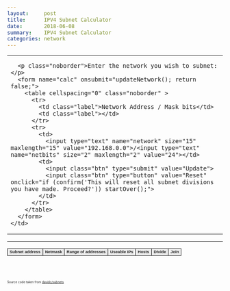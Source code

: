 ```yaml
---
layout:     post
title:      IPV4 Subnet Calculator
date:       2018-06-08
summary:   	IPV4 Subnet Calculator
categories: network
---
```


<script language="javascript" type="text/javascript">
<!--

var curNetwork = 0;
var curMask = 0;

function updateNetwork()
{
  var newNetworkStr = document.forms['calc'].elements['network'].value;
  var newMask = parseInt(document.forms['calc'].elements['netbits'].value);

  var newNetwork = inet_aton(newNetworkStr);

  if (newNetwork === null) {
    alert('Invalid network address entered');
    return;
  }

  var tmpNetwork = network_address(newNetwork, newMask);
  if (newNetwork != tmpNetwork) {
    alert('The network address entered is not on a network boundary for this mask.\nIt has been changed to '+inet_ntoa(tmpNetwork)+'.');
    newNetwork = tmpNetwork;
    document.forms['calc'].elements['network'].value = inet_ntoa(tmpNetwork);
  }

  if (newMask < 0 || newMask > 32) {
    alert('The network mask you have entered is invalid');
    return;
  }

  if (curMask == 0) {
    curMask = newMask;
    curNetwork = newNetwork;
    startOver();
  }
  else if (curMask != newMask && confirm('You are changing the base network from /'+curMask+' to /'+newMask+'. This will reset any changes you have made. Proceed?')) {
    curMask = newMask;
    curNetwork = newNetwork;

    startOver();
  }
  else {
    document.forms['calc'].elements['netbits'].value = curMask;
    curNetwork = newNetwork;

    recreateTables();
  }
}

function startOver()
{
  rootSubnet = [0, 0, null];

  recreateTables();
}

function recreateTables()
{
  var calcbody = document.getElementById('calcbody');
  if (!calcbody) {
    alert('Body not found');
    return;
  }

  while (calcbody.hasChildNodes()) {
    calcbody.removeChild(calcbody.firstChild);
  }

  updateNumChildren(rootSubnet);
  updateDepthChildren(rootSubnet);

  createRow(calcbody, rootSubnet, curNetwork, curMask, [curMask, rootSubnet[1], rootSubnet], rootSubnet[0]);

  document.getElementById('joinHeader').colSpan = (rootSubnet[0] > 0 ? rootSubnet[0] : 1);
  document.getElementById('col_join').span = (rootSubnet[0] > 0 ? rootSubnet[0] : 1);

}

function nodeToString(node)
{
  if (node[2]) {
    return '1'+nodeToString(node[2][0])+nodeToString(node[2][1]);
  }
  else {
    return '0';
  }
}

function binToAscii(str)
{
  var curOut = '';
  var curBit = 0;
  var curChar = 0;

  for (var i=0; i<str.length; i++) {
    if (str.charAt(i) == '1') {
      curChar |= 1<<curBit;
    }
    curBit++;
    if (curBit > 3) {
      curOut += curChar.toString(16);
      curChar = 0;
      curBit = 0;
    }
  }
  if (curBit > 0) {
    curOut += curChar.toString(16);
  }
  return str.length+'.'+curOut;
}

function asciiToBin(str)
{
  var re = /([0-9]+)\.([0-9a-f]+)/;
  var res = re.exec(str);
  var len = res[1];
  var encoded = res[2];
  var out = '';
  for (var i=0; i< res[1]; i++) {
    var ch = parseInt(res[2].charAt(Math.floor(i/4)), 16);
    var pos = i % 4;
    out += (ch & (1<<pos) ? '1' : '0');
  }
  return out;
}

function createRow(calcbody, node, address, mask, labels, depth)
{
  if (node[2]) {
    var newlabels = labels;
    newlabels.push(mask+1);
    newlabels.push(node[2][0][1]);
    newlabels.push(node[2][0]);
    createRow(calcbody, node[2][0], address, mask+1, newlabels, depth-1);

    newlabels = new Array();
    newlabels.push(mask+1);
    newlabels.push(node[2][1][1]);
    newlabels.push(node[2][1]);
    createRow(calcbody, node[2][1], address+subnet_addresses(mask+1), mask+1, newlabels, depth-1);
  }
  else {
    var newRow = document.createElement('TR');
    calcbody.appendChild(newRow);

    /* subnet address */
    var newCell = document.createElement('TD');
    newCell.appendChild(document.createTextNode(inet_ntoa(address)+'/'+mask));
    newRow.appendChild(newCell);

    var addressFirst = address;
    var addressLast = subnet_last_address(address, mask);
    var useableFirst = address + 1;
    var useableLast = addressLast - 1;
    var numHosts;
    var addressRange;
    var usaebleRange;

    if (mask == 32) {
      addressRange = inet_ntoa(addressFirst);
      useableRange = addressRange;
      numHosts = 1;
    }
    else {
      addressRange = inet_ntoa(addressFirst)+' - '+inet_ntoa(addressLast);
      if (mask == 31) {
	useableRange = addressRange;
	numHosts = 2;
      }
      else {
	useableRange = inet_ntoa(useableFirst)+' - '+inet_ntoa(useableLast);
	numHosts = (1 + useableLast - useableFirst);
      }
    }

    /* netmask */
    var newCell = document.createElement('TD');
    newCell.appendChild(document.createTextNode(inet_ntoa(subnet_netmask(mask))));
    newRow.appendChild(newCell);

    /* range of addresses */
    var newCell = document.createElement('TD');
    newCell.appendChild(document.createTextNode(addressRange));
    newRow.appendChild(newCell);

    /* useable addresses */
    var newCell = document.createElement('TD');
    newCell.appendChild(document.createTextNode(useableRange));
    newRow.appendChild(newCell);

    /* Hosts */
    var newCell = document.createElement('TD');
    newCell.appendChild(document.createTextNode(numHosts));
    newRow.appendChild(newCell);

    /* actions */

    var newCell = document.createElement('TD');
    newRow.appendChild(newCell);

    if (mask == 32) {
      var newLink = document.createElement('SPAN');
      newLink.className = 'disabledAction';
      newLink.appendChild(document.createTextNode('Divide'));
      newCell.appendChild(newLink);
    }
    else {
      var newLink = document.createElement('span');
       newLink.className = 'actionButton';
      newLink.onclick = function () { divide(node); return false; }
      newLink.appendChild(document.createTextNode('Divide'));
      newCell.appendChild(newLink);
    }

    var colspan = depth - node[0];

    for (var i=(labels.length/3)-1; i>=0; i--) {
      var mask = labels[i*3];
      var rowspan = labels[(i*3)+1];
      var joinnode = labels[(i*3)+2];

      var newCell = document.createElement('TD');
      newCell.rowSpan = (rowspan > 1 ? rowspan : 1);
      newCell.colSpan = (colspan > 1 ? colspan : 1);

      var newPrefix = document.createElement('span');
      newPrefix.appendChild(document.createTextNode('/'+mask));
      if (i == (labels.length/3)-1) {
	      newCell.className = 'maskSpan';
      }
      else {
        
        newCell.className = 'maskSpanJoinable';
        newCell.onclick = newJoin(joinnode);
        newPrefix.className = 'actionButton';
        
	      //newCell.onmouseover = function() { window.status = joinnode[0]+'---'+joinnode[1]+'---'+joinnode[2]+'>>>>>'+node[2];}
      }

      newCell.appendChild(newPrefix);
      newRow.appendChild(newCell);


      colspan = 1; // reset for subsequent cells
    }
  }

}

/* This is necessary because 'joinnode' changes during the scope of the caller */
function newJoin(joinnode)
{
  return function() { join(joinnode) };
}

function divide(node)
{
  node[2] = new Array();
  node[2][0] = [0, 0, null];
  node[2][1] = [0, 0, null];
  recreateTables();
}

function join(node)
{
  /* easy as pie */
  node[2] = null;
  recreateTables();
}

function updateNumChildren(node)
{
  if (node[2] == null) {
    node[1] = 0;
    return 1;
  }
  else {
    node[1] = updateNumChildren(node[2][0]) + updateNumChildren(node[2][1]);
    return node[1];
  }
}

function updateDepthChildren(node)
{
  if (node[2] == null) {
    node[0] = 0;
    return 1;
  }
  else {
    node[0] = updateDepthChildren(node[2][0]) + updateDepthChildren(node[2][1]);
    return node[1];
  }
}


var rootSubnet;

// each node is Array:
// [0] => depth of children, total number of visible children, children


function inet_ntoa(addrint)
{
  return ((addrint >> 24) & 0xff)+'.'+
    ((addrint >> 16) & 0xff)+'.'+
    ((addrint >> 8) & 0xff)+'.'+
    (addrint & 0xff);
}

function inet_aton(addrstr)
{
  var re = /^([0-9]{1,3})\.([0-9]{1,3})\.([0-9]{1,3})\.([0-9]{1,3})$/;
  var res = re.exec(addrstr);

  if (res === null) {
    return null;
  }

  for (var i=1; i<=4; i++) {
    if (res[i] < 0 || res[i] > 255) {
      return null;
    }
  }

  return (res[1] << 24) | (res[2] << 16) | (res[3] << 8) | res[4];
}

function network_address(ip, mask)
{
  var maskbits = 0;
  for (var i=31-mask; i>=0; i--) {
    ip &= ~ 1<<i;
  }
  return ip;
}

function subnet_addresses(mask)
{
  return 1<<(32-mask);
}

function subnet_last_address(subnet, mask)
{
  return subnet + subnet_addresses(mask) - 1;
}

function subnet_netmask(mask)
{
  return network_address(0xffffffff, mask);
}

function calcOnLoad()
{
  args = parseQueryString();
  if (args['network'] && args['mask'] && args['division']) {
    document.forms['calc'].elements['network'].value = args['network'];
    document.forms['calc'].elements['netbits'].value = args['mask'];
    updateNetwork();
    var division = asciiToBin(args['division']);
    rootSubnet = [0, 0, null];
    if (division != '0') {
      loadNode(rootSubnet, division);
    }
    recreateTables();
  }
  else {
    updateNetwork();
  }
}

function loadNode(curNode, division)
{
  if (division.charAt(0) == '0') {
    return division.substr(1);
  }
  else {
    curNode[2] = new Array();
    curNode[2][0] = [0, 0, null];
    curNode[2][1] = [0, 0, null];

    division = loadNode(curNode[2][0], division.substr(1));
    division = loadNode(curNode[2][1], division);
    return division;
  }
}

function parseQueryString (str)
{
  str = str ? str : location.search;
  var query = str.charAt(0) == '?' ? str.substring(1) : str;
  var args = new Object();
  if (query) {
    var fields = query.split('&');
    for (var f = 0; f < fields.length; f++) {
      var field = fields[f].split('=');
      args[unescape(field[0].replace(/\+/g, ' '))] = 
	unescape(field[1].replace(/\+/g, ' '));
    }
  }
  return args;
}

window.onload = calcOnLoad;

function toggleColumn(cb)
{
  var colName = 'col_'+(cb.id.substr(3));
  var col = document.getElementById(colName);

  if (cb.checked) {
    col.style.display = 'block';
  }
  else {
    col.style.display = 'none';
  }
  recreateTables(); /* because IE draws lines all over the place with border-collapse */
}

//-->
</script>

<style type="text/css">

p.subnet {
  font-size: 75%;
}

.noborder, .noborder tr, .noborder th, .noborder td { 
  border: none; 
}

.btn {
  background: #3498db;
  background-image: -webkit-linear-gradient(top, #3498db, #2980b9);
  background-image: -moz-linear-gradient(top, #3498db, #2980b9);
  background-image: -ms-linear-gradient(top, #3498db, #2980b9);
  background-image: -o-linear-gradient(top, #3498db, #2980b9);
  background-image: linear-gradient(to bottom, #3498db, #2980b9);
  -webkit-border-radius: 12;
  -moz-border-radius: 12;
  border-radius: 12px;
  font-family: Arial;
  color: #ffffff;
  font-size: 20px;
  padding: 10px 20px 10px 20px;
  border: solid #1f628d 2px;
  text-decoration: none;
}

.btn:hover {
  background: #3cb0fd;
  background-image: -webkit-linear-gradient(top, #3cb0fd, #3498db);
  background-image: -moz-linear-gradient(top, #3cb0fd, #3498db);
  background-image: -ms-linear-gradient(top, #3cb0fd, #3498db);
  background-image: -o-linear-gradient(top, #3cb0fd, #3498db);
  background-image: linear-gradient(to bottom, #3cb0fd, #3498db);
  text-decoration: none;
}

.btn:active {
  background: #3498db;
}

.label {
  font-size: 60%;
}

.calc {
  font-family: Arial, Verdana, sans-serif;
  border-collapse: collapse; 
}
.calc td {
  border: 1px solid black;
}

.calc thead {
  font-weight: bold;
  background-color: #eeeeee;
  font-size: 60%;
  border: 1px solid black;
}

#calcbody {
  font-size: 55%;
}

.disabledAction {
  color: #dddddd;
}


.actionButton {
  font: bold;
  text-decoration: none;
  background-color: #EEEEEE;
  color: #000000;
  padding: 2px;
  border-top: 1px solid #CCCCCC;
  border-right: 1px solid #333333;
  border-bottom: 1px solid #333333;
  border-left: 1px solid #CCCCCC;
  cursor: pointer;
} 

.actionButton:hover{

  text-decoration: none;
  
  border-top: 1px solid #CCCCCC;
  border-right: 1px solid #333333;
  border-bottom: 1px solid #333333;
  border-left: 1px solid #CCCCCC;
}

.maskSpan {
  color: red;
}
.maskSpanJoinable {
  background-color: #cccccc;
}

.source {
  font-size: 0.5em;
}
</style>

<table class="noborder">
  <tr>
    <td>
      
      <p class="noborder">Enter the network you wish to subnet:</p>
      <form name="calc" onsubmit="updateNetwork(); return false;">
        <table cellspacing="0" class="noborder" >
          <tr>
            <td class="label">Network Address / Mask bits</td>
            <td class="label"></td>
          </tr>
          <tr>
            <td>
              <input type="text" name="network" size="15" maxlength="15" value="192.168.0.0">/<input type="text" name="netbits" size="2" maxlength="2" value="24"></td>
            <td>
              <input class="btn" type="submit" value="Update">
              <input class="btn" type="button" value="Reset" onclick="if (confirm('This will reset all subnet divisions you have made. Proceed?')) startOver();">
            </td>
          </tr>
        </table>
      </form>
    </td>
  </tr>
</table>

<hr >

<table class="calc" cellspacing="0" cellpadding="2">
  <colgroup>
    <col id="col_subnet">
    <col id="col_netmask" style="display: none">
    <col id="col_range">
    <col id="col_useable">
    <col id="col_hosts">
    <col id="col_divide">
    <col id="col_join">
  </colgroup>
  <thead>
    <tr>
      <td>Subnet address</td>
      <td>Netmask</td>
      <td>Range of addresses</td>
      <td>Useable IPs</td>
      <td>Hosts</td>
      <td>Divide</td>
      <td id="joinHeader">Join</td>
    </tr>
  </thead>
  <tbody id="calcbody">
    <!--tr>
      <td>130.94.203.0/24</td>
      <td>130.94.203.0 - 130.94.203.255</td>
      <td>130.94.203.1 - 130.94.203.254 (254)</td>
      <td>Divide</td>
    </tr-->
  </tbody>
</table>  

<br>
<br>
<p class="source">Source code taken from <a href="https://github.com/davidc/subnets" target="_blank">davidc/subnets</a></p>